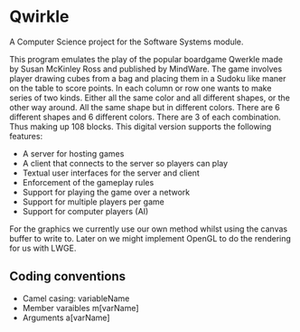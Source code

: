 # Qwirkle
A Computer Science project for the Software Systems module.

This program emulates the play of the popular boardgame Qwerkle made by Susan McKinley Ross and published by MindWare. The game involves player drawing cubes from a bag and placing them in a Sudoku like maner on the table to score points. In each column or row one wants to make series of two kinds. Either all the same color and all different shapes, or the other way around. All the same shape but in different colors. There are 6 different shapes and 6 different colors. There are 3 of each combination. Thus making up 108 blocks.
This digital version supports the following features:
* A server for hosting games
* A client that connects to the server so players can play
* Textual user interfaces for the server and client
* Enforcement of the gameplay rules
* Support for playing the game over a network
* Support for multiple players per game
* Support for computer players (AI)

For the graphics we currently use our own method whilst using the canvas buffer to write to. Later on we might implement OpenGL to do the rendering for us with LWGE.

## Coding conventions
- Camel casing: variableName
- Member varaibles m[varName]
- Arguments a[varName]
